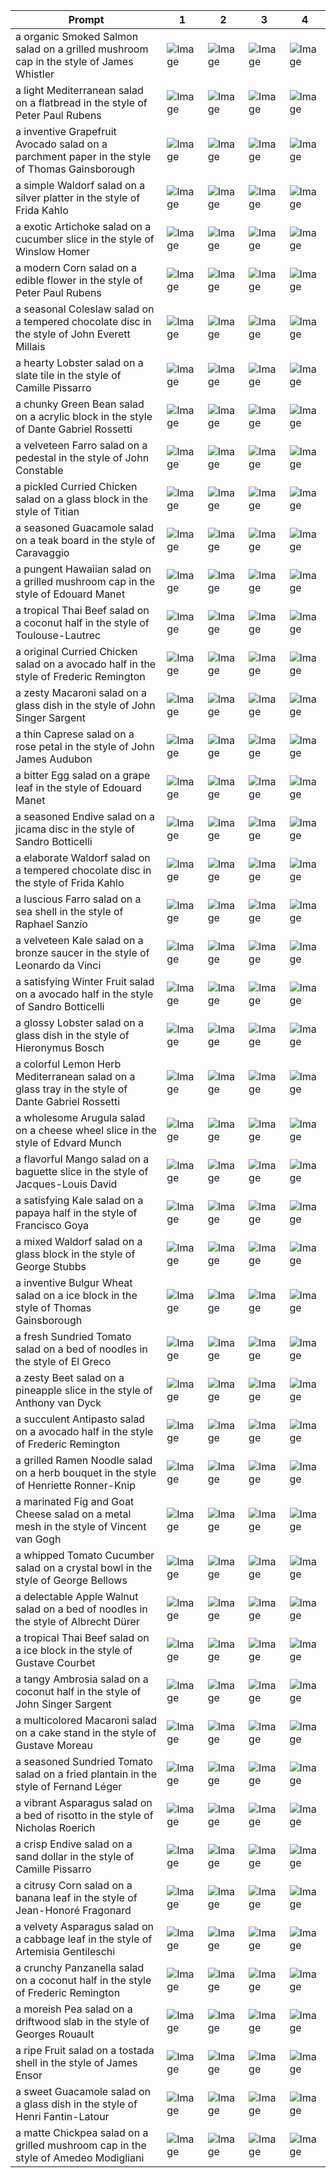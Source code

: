 | Prompt | 1 | 2 | 3 | 4 |
|-|-|-|-|-|
| a organic Smoked Salmon salad on a grilled mushroom cap in the style of James Whistler | ![Image](https://salad-benchmark-public-assets.s3.us-east-2.amazonaws.com/sdxl/3d18b4c3-1a34-4d83-875b-6424bd889652-0.jpg) | ![Image](https://salad-benchmark-public-assets.s3.us-east-2.amazonaws.com/sdxl/3d18b4c3-1a34-4d83-875b-6424bd889652-1.jpg) | ![Image](https://salad-benchmark-public-assets.s3.us-east-2.amazonaws.com/sdxl/3d18b4c3-1a34-4d83-875b-6424bd889652-2.jpg) | ![Image](https://salad-benchmark-public-assets.s3.us-east-2.amazonaws.com/sdxl/3d18b4c3-1a34-4d83-875b-6424bd889652-3.jpg) |
| a light Mediterranean salad on a flatbread in the style of Peter Paul Rubens | ![Image](https://salad-benchmark-public-assets.s3.us-east-2.amazonaws.com/sdxl/a0a30822-589b-4d72-bd58-b8c5257a6a7c-0.jpg) | ![Image](https://salad-benchmark-public-assets.s3.us-east-2.amazonaws.com/sdxl/a0a30822-589b-4d72-bd58-b8c5257a6a7c-1.jpg) | ![Image](https://salad-benchmark-public-assets.s3.us-east-2.amazonaws.com/sdxl/a0a30822-589b-4d72-bd58-b8c5257a6a7c-2.jpg) | ![Image](https://salad-benchmark-public-assets.s3.us-east-2.amazonaws.com/sdxl/a0a30822-589b-4d72-bd58-b8c5257a6a7c-3.jpg) |
| a inventive Grapefruit Avocado salad on a parchment paper in the style of Thomas Gainsborough | ![Image](https://salad-benchmark-public-assets.s3.us-east-2.amazonaws.com/sdxl/b071dc62-b3e7-40e9-be82-d5b06e1531b1-0.jpg) | ![Image](https://salad-benchmark-public-assets.s3.us-east-2.amazonaws.com/sdxl/b071dc62-b3e7-40e9-be82-d5b06e1531b1-1.jpg) | ![Image](https://salad-benchmark-public-assets.s3.us-east-2.amazonaws.com/sdxl/b071dc62-b3e7-40e9-be82-d5b06e1531b1-2.jpg) | ![Image](https://salad-benchmark-public-assets.s3.us-east-2.amazonaws.com/sdxl/b071dc62-b3e7-40e9-be82-d5b06e1531b1-3.jpg) |
| a simple Waldorf salad on a silver platter in the style of Frida Kahlo | ![Image](https://salad-benchmark-public-assets.s3.us-east-2.amazonaws.com/sdxl/e1426156-f780-4a13-9d9d-758b25d6ec86-0.jpg) | ![Image](https://salad-benchmark-public-assets.s3.us-east-2.amazonaws.com/sdxl/e1426156-f780-4a13-9d9d-758b25d6ec86-1.jpg) | ![Image](https://salad-benchmark-public-assets.s3.us-east-2.amazonaws.com/sdxl/e1426156-f780-4a13-9d9d-758b25d6ec86-2.jpg) | ![Image](https://salad-benchmark-public-assets.s3.us-east-2.amazonaws.com/sdxl/e1426156-f780-4a13-9d9d-758b25d6ec86-3.jpg) |
| a exotic Artichoke salad on a cucumber slice in the style of Winslow Homer | ![Image](https://salad-benchmark-public-assets.s3.us-east-2.amazonaws.com/sdxl/c18f413e-ec06-4ef0-a46d-ea8738fb3bcb-0.jpg) | ![Image](https://salad-benchmark-public-assets.s3.us-east-2.amazonaws.com/sdxl/c18f413e-ec06-4ef0-a46d-ea8738fb3bcb-1.jpg) | ![Image](https://salad-benchmark-public-assets.s3.us-east-2.amazonaws.com/sdxl/c18f413e-ec06-4ef0-a46d-ea8738fb3bcb-2.jpg) | ![Image](https://salad-benchmark-public-assets.s3.us-east-2.amazonaws.com/sdxl/c18f413e-ec06-4ef0-a46d-ea8738fb3bcb-3.jpg) |
| a modern Corn salad on a edible flower in the style of Peter Paul Rubens | ![Image](https://salad-benchmark-public-assets.s3.us-east-2.amazonaws.com/sdxl/ab39230e-814a-46d1-b912-62d40ca812cd-0.jpg) | ![Image](https://salad-benchmark-public-assets.s3.us-east-2.amazonaws.com/sdxl/ab39230e-814a-46d1-b912-62d40ca812cd-1.jpg) | ![Image](https://salad-benchmark-public-assets.s3.us-east-2.amazonaws.com/sdxl/ab39230e-814a-46d1-b912-62d40ca812cd-2.jpg) | ![Image](https://salad-benchmark-public-assets.s3.us-east-2.amazonaws.com/sdxl/ab39230e-814a-46d1-b912-62d40ca812cd-3.jpg) |
| a seasonal Coleslaw salad on a tempered chocolate disc in the style of John Everett Millais | ![Image](https://salad-benchmark-public-assets.s3.us-east-2.amazonaws.com/sdxl/47285b4d-4bed-4441-9a27-c01c5d0e2cef-0.jpg) | ![Image](https://salad-benchmark-public-assets.s3.us-east-2.amazonaws.com/sdxl/47285b4d-4bed-4441-9a27-c01c5d0e2cef-1.jpg) | ![Image](https://salad-benchmark-public-assets.s3.us-east-2.amazonaws.com/sdxl/47285b4d-4bed-4441-9a27-c01c5d0e2cef-2.jpg) | ![Image](https://salad-benchmark-public-assets.s3.us-east-2.amazonaws.com/sdxl/47285b4d-4bed-4441-9a27-c01c5d0e2cef-3.jpg) |
| a hearty Lobster salad on a slate tile in the style of Camille Pissarro | ![Image](https://salad-benchmark-public-assets.s3.us-east-2.amazonaws.com/sdxl/32632cba-6299-4783-92d2-6bae16a54f37-0.jpg) | ![Image](https://salad-benchmark-public-assets.s3.us-east-2.amazonaws.com/sdxl/32632cba-6299-4783-92d2-6bae16a54f37-1.jpg) | ![Image](https://salad-benchmark-public-assets.s3.us-east-2.amazonaws.com/sdxl/32632cba-6299-4783-92d2-6bae16a54f37-2.jpg) | ![Image](https://salad-benchmark-public-assets.s3.us-east-2.amazonaws.com/sdxl/32632cba-6299-4783-92d2-6bae16a54f37-3.jpg) |
| a chunky Green Bean salad on a acrylic block in the style of Dante Gabriel Rossetti | ![Image](https://salad-benchmark-public-assets.s3.us-east-2.amazonaws.com/sdxl/af2afc4b-9bcc-43de-b263-59714dc71a10-0.jpg) | ![Image](https://salad-benchmark-public-assets.s3.us-east-2.amazonaws.com/sdxl/af2afc4b-9bcc-43de-b263-59714dc71a10-1.jpg) | ![Image](https://salad-benchmark-public-assets.s3.us-east-2.amazonaws.com/sdxl/af2afc4b-9bcc-43de-b263-59714dc71a10-2.jpg) | ![Image](https://salad-benchmark-public-assets.s3.us-east-2.amazonaws.com/sdxl/af2afc4b-9bcc-43de-b263-59714dc71a10-3.jpg) |
| a velveteen Farro salad on a pedestal in the style of John Constable | ![Image](https://salad-benchmark-public-assets.s3.us-east-2.amazonaws.com/sdxl/5f49c3c8-a17c-4de9-aac5-a1263d8d1271-0.jpg) | ![Image](https://salad-benchmark-public-assets.s3.us-east-2.amazonaws.com/sdxl/5f49c3c8-a17c-4de9-aac5-a1263d8d1271-1.jpg) | ![Image](https://salad-benchmark-public-assets.s3.us-east-2.amazonaws.com/sdxl/5f49c3c8-a17c-4de9-aac5-a1263d8d1271-2.jpg) | ![Image](https://salad-benchmark-public-assets.s3.us-east-2.amazonaws.com/sdxl/5f49c3c8-a17c-4de9-aac5-a1263d8d1271-3.jpg) |
| a pickled Curried Chicken salad on a glass block in the style of Titian | ![Image](https://salad-benchmark-public-assets.s3.us-east-2.amazonaws.com/sdxl/1576a6be-1973-4559-95e9-1d3c9180ff40-0.jpg) | ![Image](https://salad-benchmark-public-assets.s3.us-east-2.amazonaws.com/sdxl/1576a6be-1973-4559-95e9-1d3c9180ff40-1.jpg) | ![Image](https://salad-benchmark-public-assets.s3.us-east-2.amazonaws.com/sdxl/1576a6be-1973-4559-95e9-1d3c9180ff40-2.jpg) | ![Image](https://salad-benchmark-public-assets.s3.us-east-2.amazonaws.com/sdxl/1576a6be-1973-4559-95e9-1d3c9180ff40-3.jpg) |
| a seasoned Guacamole salad on a teak board in the style of Caravaggio | ![Image](https://salad-benchmark-public-assets.s3.us-east-2.amazonaws.com/sdxl/5bcd9a18-54c2-4fbd-b8d3-7b5a850c849a-0.jpg) | ![Image](https://salad-benchmark-public-assets.s3.us-east-2.amazonaws.com/sdxl/5bcd9a18-54c2-4fbd-b8d3-7b5a850c849a-1.jpg) | ![Image](https://salad-benchmark-public-assets.s3.us-east-2.amazonaws.com/sdxl/5bcd9a18-54c2-4fbd-b8d3-7b5a850c849a-2.jpg) | ![Image](https://salad-benchmark-public-assets.s3.us-east-2.amazonaws.com/sdxl/5bcd9a18-54c2-4fbd-b8d3-7b5a850c849a-3.jpg) |
| a pungent Hawaiian salad on a grilled mushroom cap in the style of Edouard Manet | ![Image](https://salad-benchmark-public-assets.s3.us-east-2.amazonaws.com/sdxl/ab9c23d7-e8f0-4076-add8-c34b50be9df0-0.jpg) | ![Image](https://salad-benchmark-public-assets.s3.us-east-2.amazonaws.com/sdxl/ab9c23d7-e8f0-4076-add8-c34b50be9df0-1.jpg) | ![Image](https://salad-benchmark-public-assets.s3.us-east-2.amazonaws.com/sdxl/ab9c23d7-e8f0-4076-add8-c34b50be9df0-2.jpg) | ![Image](https://salad-benchmark-public-assets.s3.us-east-2.amazonaws.com/sdxl/ab9c23d7-e8f0-4076-add8-c34b50be9df0-3.jpg) |
| a tropical Thai Beef salad on a coconut half in the style of Toulouse-Lautrec | ![Image](https://salad-benchmark-public-assets.s3.us-east-2.amazonaws.com/sdxl/b92ee57b-43ef-4460-8c49-62a9fa918cbd-0.jpg) | ![Image](https://salad-benchmark-public-assets.s3.us-east-2.amazonaws.com/sdxl/b92ee57b-43ef-4460-8c49-62a9fa918cbd-1.jpg) | ![Image](https://salad-benchmark-public-assets.s3.us-east-2.amazonaws.com/sdxl/b92ee57b-43ef-4460-8c49-62a9fa918cbd-2.jpg) | ![Image](https://salad-benchmark-public-assets.s3.us-east-2.amazonaws.com/sdxl/b92ee57b-43ef-4460-8c49-62a9fa918cbd-3.jpg) |
| a original Curried Chicken salad on a avocado half in the style of Frederic Remington | ![Image](https://salad-benchmark-public-assets.s3.us-east-2.amazonaws.com/sdxl/72c7a4fd-fb19-4280-8007-96a2dbf44d8f-0.jpg) | ![Image](https://salad-benchmark-public-assets.s3.us-east-2.amazonaws.com/sdxl/72c7a4fd-fb19-4280-8007-96a2dbf44d8f-1.jpg) | ![Image](https://salad-benchmark-public-assets.s3.us-east-2.amazonaws.com/sdxl/72c7a4fd-fb19-4280-8007-96a2dbf44d8f-2.jpg) | ![Image](https://salad-benchmark-public-assets.s3.us-east-2.amazonaws.com/sdxl/72c7a4fd-fb19-4280-8007-96a2dbf44d8f-3.jpg) |
| a zesty Macaroni salad on a glass dish in the style of John Singer Sargent | ![Image](https://salad-benchmark-public-assets.s3.us-east-2.amazonaws.com/sdxl/6ea78c33-31e0-4005-b78b-5fdcdf294e57-0.jpg) | ![Image](https://salad-benchmark-public-assets.s3.us-east-2.amazonaws.com/sdxl/6ea78c33-31e0-4005-b78b-5fdcdf294e57-1.jpg) | ![Image](https://salad-benchmark-public-assets.s3.us-east-2.amazonaws.com/sdxl/6ea78c33-31e0-4005-b78b-5fdcdf294e57-2.jpg) | ![Image](https://salad-benchmark-public-assets.s3.us-east-2.amazonaws.com/sdxl/6ea78c33-31e0-4005-b78b-5fdcdf294e57-3.jpg) |
| a thin Caprese salad on a rose petal in the style of John James Audubon | ![Image](https://salad-benchmark-public-assets.s3.us-east-2.amazonaws.com/sdxl/52f41c28-46ab-42da-a5e7-35c57d7607f5-0.jpg) | ![Image](https://salad-benchmark-public-assets.s3.us-east-2.amazonaws.com/sdxl/52f41c28-46ab-42da-a5e7-35c57d7607f5-1.jpg) | ![Image](https://salad-benchmark-public-assets.s3.us-east-2.amazonaws.com/sdxl/52f41c28-46ab-42da-a5e7-35c57d7607f5-2.jpg) | ![Image](https://salad-benchmark-public-assets.s3.us-east-2.amazonaws.com/sdxl/52f41c28-46ab-42da-a5e7-35c57d7607f5-3.jpg) |
| a bitter Egg salad on a grape leaf in the style of Edouard Manet | ![Image](https://salad-benchmark-public-assets.s3.us-east-2.amazonaws.com/sdxl/f52fb55e-4cce-485f-a2f8-68ce83d22c1a-0.jpg) | ![Image](https://salad-benchmark-public-assets.s3.us-east-2.amazonaws.com/sdxl/f52fb55e-4cce-485f-a2f8-68ce83d22c1a-1.jpg) | ![Image](https://salad-benchmark-public-assets.s3.us-east-2.amazonaws.com/sdxl/f52fb55e-4cce-485f-a2f8-68ce83d22c1a-2.jpg) | ![Image](https://salad-benchmark-public-assets.s3.us-east-2.amazonaws.com/sdxl/f52fb55e-4cce-485f-a2f8-68ce83d22c1a-3.jpg) |
| a seasoned Endive salad on a jicama disc in the style of Sandro Botticelli | ![Image](https://salad-benchmark-public-assets.s3.us-east-2.amazonaws.com/sdxl/6d2641f6-cdb8-454f-b82a-12dc3d096d40-0.jpg) | ![Image](https://salad-benchmark-public-assets.s3.us-east-2.amazonaws.com/sdxl/6d2641f6-cdb8-454f-b82a-12dc3d096d40-1.jpg) | ![Image](https://salad-benchmark-public-assets.s3.us-east-2.amazonaws.com/sdxl/6d2641f6-cdb8-454f-b82a-12dc3d096d40-2.jpg) | ![Image](https://salad-benchmark-public-assets.s3.us-east-2.amazonaws.com/sdxl/6d2641f6-cdb8-454f-b82a-12dc3d096d40-3.jpg) |
| a elaborate Waldorf salad on a tempered chocolate disc in the style of Frida Kahlo | ![Image](https://salad-benchmark-public-assets.s3.us-east-2.amazonaws.com/sdxl/7d4e8ac1-b5b2-48ad-b813-7286c3ec63ab-0.jpg) | ![Image](https://salad-benchmark-public-assets.s3.us-east-2.amazonaws.com/sdxl/7d4e8ac1-b5b2-48ad-b813-7286c3ec63ab-1.jpg) | ![Image](https://salad-benchmark-public-assets.s3.us-east-2.amazonaws.com/sdxl/7d4e8ac1-b5b2-48ad-b813-7286c3ec63ab-2.jpg) | ![Image](https://salad-benchmark-public-assets.s3.us-east-2.amazonaws.com/sdxl/7d4e8ac1-b5b2-48ad-b813-7286c3ec63ab-3.jpg) |
| a luscious Farro salad on a sea shell in the style of Raphael Sanzio | ![Image](https://salad-benchmark-public-assets.s3.us-east-2.amazonaws.com/sdxl/c0a6ae4b-f94d-4eac-9604-701b4d4bc6c0-0.jpg) | ![Image](https://salad-benchmark-public-assets.s3.us-east-2.amazonaws.com/sdxl/c0a6ae4b-f94d-4eac-9604-701b4d4bc6c0-1.jpg) | ![Image](https://salad-benchmark-public-assets.s3.us-east-2.amazonaws.com/sdxl/c0a6ae4b-f94d-4eac-9604-701b4d4bc6c0-2.jpg) | ![Image](https://salad-benchmark-public-assets.s3.us-east-2.amazonaws.com/sdxl/c0a6ae4b-f94d-4eac-9604-701b4d4bc6c0-3.jpg) |
| a velveteen Kale salad on a bronze saucer in the style of Leonardo da Vinci | ![Image](https://salad-benchmark-public-assets.s3.us-east-2.amazonaws.com/sdxl/c2ef37ff-6e7c-4c3e-b76d-f92394299d82-0.jpg) | ![Image](https://salad-benchmark-public-assets.s3.us-east-2.amazonaws.com/sdxl/c2ef37ff-6e7c-4c3e-b76d-f92394299d82-1.jpg) | ![Image](https://salad-benchmark-public-assets.s3.us-east-2.amazonaws.com/sdxl/c2ef37ff-6e7c-4c3e-b76d-f92394299d82-2.jpg) | ![Image](https://salad-benchmark-public-assets.s3.us-east-2.amazonaws.com/sdxl/c2ef37ff-6e7c-4c3e-b76d-f92394299d82-3.jpg) |
| a satisfying Winter Fruit salad on a avocado half in the style of Sandro Botticelli | ![Image](https://salad-benchmark-public-assets.s3.us-east-2.amazonaws.com/sdxl/3bab7df4-66b2-4a45-89c8-d4a951b4d2bb-0.jpg) | ![Image](https://salad-benchmark-public-assets.s3.us-east-2.amazonaws.com/sdxl/3bab7df4-66b2-4a45-89c8-d4a951b4d2bb-1.jpg) | ![Image](https://salad-benchmark-public-assets.s3.us-east-2.amazonaws.com/sdxl/3bab7df4-66b2-4a45-89c8-d4a951b4d2bb-2.jpg) | ![Image](https://salad-benchmark-public-assets.s3.us-east-2.amazonaws.com/sdxl/3bab7df4-66b2-4a45-89c8-d4a951b4d2bb-3.jpg) |
| a glossy Lobster salad on a glass dish in the style of Hieronymus Bosch | ![Image](https://salad-benchmark-public-assets.s3.us-east-2.amazonaws.com/sdxl/fa3b4fae-c8cf-4fd9-a6d7-1d718b2038e9-0.jpg) | ![Image](https://salad-benchmark-public-assets.s3.us-east-2.amazonaws.com/sdxl/fa3b4fae-c8cf-4fd9-a6d7-1d718b2038e9-1.jpg) | ![Image](https://salad-benchmark-public-assets.s3.us-east-2.amazonaws.com/sdxl/fa3b4fae-c8cf-4fd9-a6d7-1d718b2038e9-2.jpg) | ![Image](https://salad-benchmark-public-assets.s3.us-east-2.amazonaws.com/sdxl/fa3b4fae-c8cf-4fd9-a6d7-1d718b2038e9-3.jpg) |
| a colorful Lemon Herb Mediterranean salad on a glass tray in the style of Dante Gabriel Rossetti | ![Image](https://salad-benchmark-public-assets.s3.us-east-2.amazonaws.com/sdxl/013609a3-c9db-4cbb-a382-213acb6d4de7-0.jpg) | ![Image](https://salad-benchmark-public-assets.s3.us-east-2.amazonaws.com/sdxl/013609a3-c9db-4cbb-a382-213acb6d4de7-1.jpg) | ![Image](https://salad-benchmark-public-assets.s3.us-east-2.amazonaws.com/sdxl/013609a3-c9db-4cbb-a382-213acb6d4de7-2.jpg) | ![Image](https://salad-benchmark-public-assets.s3.us-east-2.amazonaws.com/sdxl/013609a3-c9db-4cbb-a382-213acb6d4de7-3.jpg) |
| a wholesome Arugula salad on a cheese wheel slice in the style of Edvard Munch | ![Image](https://salad-benchmark-public-assets.s3.us-east-2.amazonaws.com/sdxl/b0a4913b-c04f-4929-b368-4d2412049b45-0.jpg) | ![Image](https://salad-benchmark-public-assets.s3.us-east-2.amazonaws.com/sdxl/b0a4913b-c04f-4929-b368-4d2412049b45-1.jpg) | ![Image](https://salad-benchmark-public-assets.s3.us-east-2.amazonaws.com/sdxl/b0a4913b-c04f-4929-b368-4d2412049b45-2.jpg) | ![Image](https://salad-benchmark-public-assets.s3.us-east-2.amazonaws.com/sdxl/b0a4913b-c04f-4929-b368-4d2412049b45-3.jpg) |
| a flavorful Mango salad on a baguette slice in the style of Jacques-Louis David | ![Image](https://salad-benchmark-public-assets.s3.us-east-2.amazonaws.com/sdxl/c1062a7d-7bad-48da-ad5e-464d7ba052df-0.jpg) | ![Image](https://salad-benchmark-public-assets.s3.us-east-2.amazonaws.com/sdxl/c1062a7d-7bad-48da-ad5e-464d7ba052df-1.jpg) | ![Image](https://salad-benchmark-public-assets.s3.us-east-2.amazonaws.com/sdxl/c1062a7d-7bad-48da-ad5e-464d7ba052df-2.jpg) | ![Image](https://salad-benchmark-public-assets.s3.us-east-2.amazonaws.com/sdxl/c1062a7d-7bad-48da-ad5e-464d7ba052df-3.jpg) |
| a satisfying Kale salad on a papaya half in the style of Francisco Goya | ![Image](https://salad-benchmark-public-assets.s3.us-east-2.amazonaws.com/sdxl/9056485e-f99e-416b-b259-5a8245b9cc34-0.jpg) | ![Image](https://salad-benchmark-public-assets.s3.us-east-2.amazonaws.com/sdxl/9056485e-f99e-416b-b259-5a8245b9cc34-1.jpg) | ![Image](https://salad-benchmark-public-assets.s3.us-east-2.amazonaws.com/sdxl/9056485e-f99e-416b-b259-5a8245b9cc34-2.jpg) | ![Image](https://salad-benchmark-public-assets.s3.us-east-2.amazonaws.com/sdxl/9056485e-f99e-416b-b259-5a8245b9cc34-3.jpg) |
| a mixed Waldorf salad on a glass block in the style of George Stubbs | ![Image](https://salad-benchmark-public-assets.s3.us-east-2.amazonaws.com/sdxl/e8f73b44-c601-4020-afc5-a2acd7b22460-0.jpg) | ![Image](https://salad-benchmark-public-assets.s3.us-east-2.amazonaws.com/sdxl/e8f73b44-c601-4020-afc5-a2acd7b22460-1.jpg) | ![Image](https://salad-benchmark-public-assets.s3.us-east-2.amazonaws.com/sdxl/e8f73b44-c601-4020-afc5-a2acd7b22460-2.jpg) | ![Image](https://salad-benchmark-public-assets.s3.us-east-2.amazonaws.com/sdxl/e8f73b44-c601-4020-afc5-a2acd7b22460-3.jpg) |
| a inventive Bulgur Wheat salad on a ice block in the style of Thomas Gainsborough | ![Image](https://salad-benchmark-public-assets.s3.us-east-2.amazonaws.com/sdxl/381d0a23-3802-4303-8c2a-2002146adb97-0.jpg) | ![Image](https://salad-benchmark-public-assets.s3.us-east-2.amazonaws.com/sdxl/381d0a23-3802-4303-8c2a-2002146adb97-1.jpg) | ![Image](https://salad-benchmark-public-assets.s3.us-east-2.amazonaws.com/sdxl/381d0a23-3802-4303-8c2a-2002146adb97-2.jpg) | ![Image](https://salad-benchmark-public-assets.s3.us-east-2.amazonaws.com/sdxl/381d0a23-3802-4303-8c2a-2002146adb97-3.jpg) |
| a fresh Sundried Tomato salad on a bed of noodles in the style of El Greco | ![Image](https://salad-benchmark-public-assets.s3.us-east-2.amazonaws.com/sdxl/669b3070-2b51-4eea-96e4-80d7c32f949e-0.jpg) | ![Image](https://salad-benchmark-public-assets.s3.us-east-2.amazonaws.com/sdxl/669b3070-2b51-4eea-96e4-80d7c32f949e-1.jpg) | ![Image](https://salad-benchmark-public-assets.s3.us-east-2.amazonaws.com/sdxl/669b3070-2b51-4eea-96e4-80d7c32f949e-2.jpg) | ![Image](https://salad-benchmark-public-assets.s3.us-east-2.amazonaws.com/sdxl/669b3070-2b51-4eea-96e4-80d7c32f949e-3.jpg) |
| a zesty Beet salad on a pineapple slice in the style of Anthony van Dyck | ![Image](https://salad-benchmark-public-assets.s3.us-east-2.amazonaws.com/sdxl/544cedf5-10a8-41d1-a121-37baa8ca673c-0.jpg) | ![Image](https://salad-benchmark-public-assets.s3.us-east-2.amazonaws.com/sdxl/544cedf5-10a8-41d1-a121-37baa8ca673c-1.jpg) | ![Image](https://salad-benchmark-public-assets.s3.us-east-2.amazonaws.com/sdxl/544cedf5-10a8-41d1-a121-37baa8ca673c-2.jpg) | ![Image](https://salad-benchmark-public-assets.s3.us-east-2.amazonaws.com/sdxl/544cedf5-10a8-41d1-a121-37baa8ca673c-3.jpg) |
| a succulent Antipasto salad on a avocado half in the style of Frederic Remington | ![Image](https://salad-benchmark-public-assets.s3.us-east-2.amazonaws.com/sdxl/8c8234a2-4647-4953-bc63-e794b7939702-0.jpg) | ![Image](https://salad-benchmark-public-assets.s3.us-east-2.amazonaws.com/sdxl/8c8234a2-4647-4953-bc63-e794b7939702-1.jpg) | ![Image](https://salad-benchmark-public-assets.s3.us-east-2.amazonaws.com/sdxl/8c8234a2-4647-4953-bc63-e794b7939702-2.jpg) | ![Image](https://salad-benchmark-public-assets.s3.us-east-2.amazonaws.com/sdxl/8c8234a2-4647-4953-bc63-e794b7939702-3.jpg) |
| a grilled Ramen Noodle salad on a herb bouquet in the style of Henriette Ronner-Knip | ![Image](https://salad-benchmark-public-assets.s3.us-east-2.amazonaws.com/sdxl/4bf27e67-fae0-4c5e-9fe4-e4d2d097aca1-0.jpg) | ![Image](https://salad-benchmark-public-assets.s3.us-east-2.amazonaws.com/sdxl/4bf27e67-fae0-4c5e-9fe4-e4d2d097aca1-1.jpg) | ![Image](https://salad-benchmark-public-assets.s3.us-east-2.amazonaws.com/sdxl/4bf27e67-fae0-4c5e-9fe4-e4d2d097aca1-2.jpg) | ![Image](https://salad-benchmark-public-assets.s3.us-east-2.amazonaws.com/sdxl/4bf27e67-fae0-4c5e-9fe4-e4d2d097aca1-3.jpg) |
| a marinated Fig and Goat Cheese salad on a metal mesh in the style of Vincent van Gogh | ![Image](https://salad-benchmark-public-assets.s3.us-east-2.amazonaws.com/sdxl/5dfb1d91-9cc8-4b29-863e-ced2b6d04577-0.jpg) | ![Image](https://salad-benchmark-public-assets.s3.us-east-2.amazonaws.com/sdxl/5dfb1d91-9cc8-4b29-863e-ced2b6d04577-1.jpg) | ![Image](https://salad-benchmark-public-assets.s3.us-east-2.amazonaws.com/sdxl/5dfb1d91-9cc8-4b29-863e-ced2b6d04577-2.jpg) | ![Image](https://salad-benchmark-public-assets.s3.us-east-2.amazonaws.com/sdxl/5dfb1d91-9cc8-4b29-863e-ced2b6d04577-3.jpg) |
| a whipped Tomato Cucumber salad on a crystal bowl in the style of George Bellows | ![Image](https://salad-benchmark-public-assets.s3.us-east-2.amazonaws.com/sdxl/d9fa3eb8-950c-4972-b542-c0d85e747dd0-0.jpg) | ![Image](https://salad-benchmark-public-assets.s3.us-east-2.amazonaws.com/sdxl/d9fa3eb8-950c-4972-b542-c0d85e747dd0-1.jpg) | ![Image](https://salad-benchmark-public-assets.s3.us-east-2.amazonaws.com/sdxl/d9fa3eb8-950c-4972-b542-c0d85e747dd0-2.jpg) | ![Image](https://salad-benchmark-public-assets.s3.us-east-2.amazonaws.com/sdxl/d9fa3eb8-950c-4972-b542-c0d85e747dd0-3.jpg) |
| a delectable Apple Walnut salad on a bed of noodles in the style of Albrecht Dürer | ![Image](https://salad-benchmark-public-assets.s3.us-east-2.amazonaws.com/sdxl/e63bb735-4757-4fa9-8c8d-267ec329ad23-0.jpg) | ![Image](https://salad-benchmark-public-assets.s3.us-east-2.amazonaws.com/sdxl/e63bb735-4757-4fa9-8c8d-267ec329ad23-1.jpg) | ![Image](https://salad-benchmark-public-assets.s3.us-east-2.amazonaws.com/sdxl/e63bb735-4757-4fa9-8c8d-267ec329ad23-2.jpg) | ![Image](https://salad-benchmark-public-assets.s3.us-east-2.amazonaws.com/sdxl/e63bb735-4757-4fa9-8c8d-267ec329ad23-3.jpg) |
| a tropical Thai Beef salad on a ice block in the style of Gustave Courbet | ![Image](https://salad-benchmark-public-assets.s3.us-east-2.amazonaws.com/sdxl/608916e2-83ee-42a9-b529-0ecd51897066-0.jpg) | ![Image](https://salad-benchmark-public-assets.s3.us-east-2.amazonaws.com/sdxl/608916e2-83ee-42a9-b529-0ecd51897066-1.jpg) | ![Image](https://salad-benchmark-public-assets.s3.us-east-2.amazonaws.com/sdxl/608916e2-83ee-42a9-b529-0ecd51897066-2.jpg) | ![Image](https://salad-benchmark-public-assets.s3.us-east-2.amazonaws.com/sdxl/608916e2-83ee-42a9-b529-0ecd51897066-3.jpg) |
| a tangy Ambrosia salad on a coconut half in the style of John Singer Sargent | ![Image](https://salad-benchmark-public-assets.s3.us-east-2.amazonaws.com/sdxl/ee724790-301e-48d4-b9e8-4b9c0a56140e-0.jpg) | ![Image](https://salad-benchmark-public-assets.s3.us-east-2.amazonaws.com/sdxl/ee724790-301e-48d4-b9e8-4b9c0a56140e-1.jpg) | ![Image](https://salad-benchmark-public-assets.s3.us-east-2.amazonaws.com/sdxl/ee724790-301e-48d4-b9e8-4b9c0a56140e-2.jpg) | ![Image](https://salad-benchmark-public-assets.s3.us-east-2.amazonaws.com/sdxl/ee724790-301e-48d4-b9e8-4b9c0a56140e-3.jpg) |
| a multicolored Macaroni salad on a cake stand in the style of Gustave Moreau | ![Image](https://salad-benchmark-public-assets.s3.us-east-2.amazonaws.com/sdxl/9e5eec2d-7a37-407b-b5cf-154b76646932-0.jpg) | ![Image](https://salad-benchmark-public-assets.s3.us-east-2.amazonaws.com/sdxl/9e5eec2d-7a37-407b-b5cf-154b76646932-1.jpg) | ![Image](https://salad-benchmark-public-assets.s3.us-east-2.amazonaws.com/sdxl/9e5eec2d-7a37-407b-b5cf-154b76646932-2.jpg) | ![Image](https://salad-benchmark-public-assets.s3.us-east-2.amazonaws.com/sdxl/9e5eec2d-7a37-407b-b5cf-154b76646932-3.jpg) |
| a seasoned Sundried Tomato salad on a fried plantain in the style of Fernand Léger | ![Image](https://salad-benchmark-public-assets.s3.us-east-2.amazonaws.com/sdxl/f981dae2-fe69-4df8-b91e-bc0361113bfa-0.jpg) | ![Image](https://salad-benchmark-public-assets.s3.us-east-2.amazonaws.com/sdxl/f981dae2-fe69-4df8-b91e-bc0361113bfa-1.jpg) | ![Image](https://salad-benchmark-public-assets.s3.us-east-2.amazonaws.com/sdxl/f981dae2-fe69-4df8-b91e-bc0361113bfa-2.jpg) | ![Image](https://salad-benchmark-public-assets.s3.us-east-2.amazonaws.com/sdxl/f981dae2-fe69-4df8-b91e-bc0361113bfa-3.jpg) |
| a vibrant Asparagus salad on a bed of risotto in the style of Nicholas Roerich | ![Image](https://salad-benchmark-public-assets.s3.us-east-2.amazonaws.com/sdxl/9c3396a8-2320-4ec9-ae99-98f8da318af1-0.jpg) | ![Image](https://salad-benchmark-public-assets.s3.us-east-2.amazonaws.com/sdxl/9c3396a8-2320-4ec9-ae99-98f8da318af1-1.jpg) | ![Image](https://salad-benchmark-public-assets.s3.us-east-2.amazonaws.com/sdxl/9c3396a8-2320-4ec9-ae99-98f8da318af1-2.jpg) | ![Image](https://salad-benchmark-public-assets.s3.us-east-2.amazonaws.com/sdxl/9c3396a8-2320-4ec9-ae99-98f8da318af1-3.jpg) |
| a crisp Endive salad on a sand dollar in the style of Camille Pissarro | ![Image](https://salad-benchmark-public-assets.s3.us-east-2.amazonaws.com/sdxl/23600139-cd1d-4414-a81c-b3623986e25e-0.jpg) | ![Image](https://salad-benchmark-public-assets.s3.us-east-2.amazonaws.com/sdxl/23600139-cd1d-4414-a81c-b3623986e25e-1.jpg) | ![Image](https://salad-benchmark-public-assets.s3.us-east-2.amazonaws.com/sdxl/23600139-cd1d-4414-a81c-b3623986e25e-2.jpg) | ![Image](https://salad-benchmark-public-assets.s3.us-east-2.amazonaws.com/sdxl/23600139-cd1d-4414-a81c-b3623986e25e-3.jpg) |
| a citrusy Corn salad on a banana leaf in the style of Jean-Honoré Fragonard | ![Image](https://salad-benchmark-public-assets.s3.us-east-2.amazonaws.com/sdxl/8bdefb72-50a0-4c9a-b079-0d51155a858d-0.jpg) | ![Image](https://salad-benchmark-public-assets.s3.us-east-2.amazonaws.com/sdxl/8bdefb72-50a0-4c9a-b079-0d51155a858d-1.jpg) | ![Image](https://salad-benchmark-public-assets.s3.us-east-2.amazonaws.com/sdxl/8bdefb72-50a0-4c9a-b079-0d51155a858d-2.jpg) | ![Image](https://salad-benchmark-public-assets.s3.us-east-2.amazonaws.com/sdxl/8bdefb72-50a0-4c9a-b079-0d51155a858d-3.jpg) |
| a velvety Asparagus salad on a cabbage leaf in the style of Artemisia Gentileschi | ![Image](https://salad-benchmark-public-assets.s3.us-east-2.amazonaws.com/sdxl/3018b383-7ca1-4127-9fa2-7b589fd1fb21-0.jpg) | ![Image](https://salad-benchmark-public-assets.s3.us-east-2.amazonaws.com/sdxl/3018b383-7ca1-4127-9fa2-7b589fd1fb21-1.jpg) | ![Image](https://salad-benchmark-public-assets.s3.us-east-2.amazonaws.com/sdxl/3018b383-7ca1-4127-9fa2-7b589fd1fb21-2.jpg) | ![Image](https://salad-benchmark-public-assets.s3.us-east-2.amazonaws.com/sdxl/3018b383-7ca1-4127-9fa2-7b589fd1fb21-3.jpg) |
| a crunchy Panzanella salad on a coconut half in the style of Frederic Remington | ![Image](https://salad-benchmark-public-assets.s3.us-east-2.amazonaws.com/sdxl/af54500f-287d-4244-96ef-7b1a205e377e-0.jpg) | ![Image](https://salad-benchmark-public-assets.s3.us-east-2.amazonaws.com/sdxl/af54500f-287d-4244-96ef-7b1a205e377e-1.jpg) | ![Image](https://salad-benchmark-public-assets.s3.us-east-2.amazonaws.com/sdxl/af54500f-287d-4244-96ef-7b1a205e377e-2.jpg) | ![Image](https://salad-benchmark-public-assets.s3.us-east-2.amazonaws.com/sdxl/af54500f-287d-4244-96ef-7b1a205e377e-3.jpg) |
| a moreish Pea salad on a driftwood slab in the style of Georges Rouault | ![Image](https://salad-benchmark-public-assets.s3.us-east-2.amazonaws.com/sdxl/a29db5be-d201-412c-ae47-8430ea5c2a92-0.jpg) | ![Image](https://salad-benchmark-public-assets.s3.us-east-2.amazonaws.com/sdxl/a29db5be-d201-412c-ae47-8430ea5c2a92-1.jpg) | ![Image](https://salad-benchmark-public-assets.s3.us-east-2.amazonaws.com/sdxl/a29db5be-d201-412c-ae47-8430ea5c2a92-2.jpg) | ![Image](https://salad-benchmark-public-assets.s3.us-east-2.amazonaws.com/sdxl/a29db5be-d201-412c-ae47-8430ea5c2a92-3.jpg) |
| a ripe Fruit salad on a tostada shell in the style of James Ensor | ![Image](https://salad-benchmark-public-assets.s3.us-east-2.amazonaws.com/sdxl/f84301ce-503f-40dd-b638-d9fb0188f606-0.jpg) | ![Image](https://salad-benchmark-public-assets.s3.us-east-2.amazonaws.com/sdxl/f84301ce-503f-40dd-b638-d9fb0188f606-1.jpg) | ![Image](https://salad-benchmark-public-assets.s3.us-east-2.amazonaws.com/sdxl/f84301ce-503f-40dd-b638-d9fb0188f606-2.jpg) | ![Image](https://salad-benchmark-public-assets.s3.us-east-2.amazonaws.com/sdxl/f84301ce-503f-40dd-b638-d9fb0188f606-3.jpg) |
| a sweet Guacamole salad on a glass dish in the style of Henri Fantin-Latour | ![Image](https://salad-benchmark-public-assets.s3.us-east-2.amazonaws.com/sdxl/6f01b417-0e62-4aba-a27b-8717f4e03baf-0.jpg) | ![Image](https://salad-benchmark-public-assets.s3.us-east-2.amazonaws.com/sdxl/6f01b417-0e62-4aba-a27b-8717f4e03baf-1.jpg) | ![Image](https://salad-benchmark-public-assets.s3.us-east-2.amazonaws.com/sdxl/6f01b417-0e62-4aba-a27b-8717f4e03baf-2.jpg) | ![Image](https://salad-benchmark-public-assets.s3.us-east-2.amazonaws.com/sdxl/6f01b417-0e62-4aba-a27b-8717f4e03baf-3.jpg) |
| a matte Chickpea salad on a grilled mushroom cap in the style of Amedeo Modigliani | ![Image](https://salad-benchmark-public-assets.s3.us-east-2.amazonaws.com/sdxl/84747b16-30df-497d-a8fa-5ab9cae59190-0.jpg) | ![Image](https://salad-benchmark-public-assets.s3.us-east-2.amazonaws.com/sdxl/84747b16-30df-497d-a8fa-5ab9cae59190-1.jpg) | ![Image](https://salad-benchmark-public-assets.s3.us-east-2.amazonaws.com/sdxl/84747b16-30df-497d-a8fa-5ab9cae59190-2.jpg) | ![Image](https://salad-benchmark-public-assets.s3.us-east-2.amazonaws.com/sdxl/84747b16-30df-497d-a8fa-5ab9cae59190-3.jpg) |
